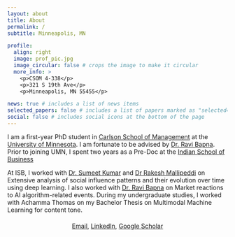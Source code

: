 ```yaml
---
layout: about
title: About
permalink: /
subtitle: Minneapolis, MN

profile:
  align: right
  image: prof_pic.jpg
  image_circular: false # crops the image to make it circular
  more_info: >
    <p>CSOM 4-338</p>
    <p>321 S 19th Ave</p>
    <p>Minneapolis, MN 55455</p>

news: true # includes a list of news items
selected_papers: false # includes a list of papers marked as "selected={true}"
social: false # includes social icons at the bottom of the page
---
```


I am a first-year PhD student in [Carlson School of Management](https://carlsonschool.umn.edu/) at the [University of Minnesota](https://twin-cities.umn.edu/). I am fortunate to be advised by [Dr. Ravi Bapna](https://carlsonschool.umn.edu/faculty/ravi-bapna). Prior to joining UMN, I spent two years as a Pre-Doc at the [Indian School of Business](https://www.isb.edu/)

At ISB, I worked with [Dr. Sumeet Kumar](https://www.isb.edu/en/faculty/sumeet-kumar.html) and [Dr Rakesh Mallipeddi](https://www.isb.edu/en/faculty/rakesh-mallipeddi.html) on Extensive analysis of social influence patterns and their evolution over time using deep learning. I also worked with [Dr. Ravi Bapna](https://carlsonschool.umn.edu/faculty/ravi-bapna) on Market reactions to AI algorithm-related events. During my undergraduate studies, I worked with Achamma Thomas on my Bachelor Thesis on Multimodal Machine Learning for content tone.

<div style="text-align: center; margin-top: 20px;">
<a href="mailto:bobde007@umn.edu">Email</a>, <a href="https://www.linkedin.com/in/aditya-bobde-7b9b7b1b1/">LinkedIn</a>, <a href="https://scholar.google.com/citations?user=your-id">Google Scholar</a>
</div>